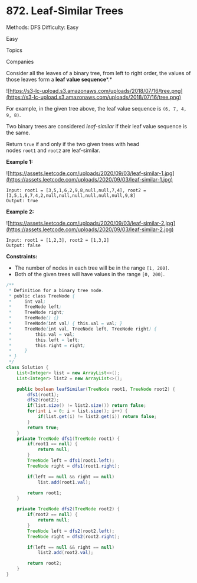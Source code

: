 # 872. Leaf-Similar Trees

Methods: DFS
Difficulty: Easy

Easy

Topics

Companies

Consider all the leaves of a binary tree, from left to right order, the values of those leaves form a **leaf value sequence***.*

![https://s3-lc-upload.s3.amazonaws.com/uploads/2018/07/16/tree.png](https://s3-lc-upload.s3.amazonaws.com/uploads/2018/07/16/tree.png)

For example, in the given tree above, the leaf value sequence is `(6, 7, 4, 9, 8)`.

Two binary trees are considered *leaf-similar* if their leaf value sequence is the same.

Return `true` if and only if the two given trees with head nodes `root1` and `root2` are leaf-similar.

**Example 1:**

![https://assets.leetcode.com/uploads/2020/09/03/leaf-similar-1.jpg](https://assets.leetcode.com/uploads/2020/09/03/leaf-similar-1.jpg)

```
Input: root1 = [3,5,1,6,2,9,8,null,null,7,4], root2 = [3,5,1,6,7,4,2,null,null,null,null,null,null,9,8]
Output: true

```

**Example 2:**

![https://assets.leetcode.com/uploads/2020/09/03/leaf-similar-2.jpg](https://assets.leetcode.com/uploads/2020/09/03/leaf-similar-2.jpg)

```
Input: root1 = [1,2,3], root2 = [1,3,2]
Output: false

```

**Constraints:**

- The number of nodes in each tree will be in the range `[1, 200]`.
- Both of the given trees will have values in the range `[0, 200]`.

```java
/**
 * Definition for a binary tree node.
 * public class TreeNode {
 *     int val;
 *     TreeNode left;
 *     TreeNode right;
 *     TreeNode() {}
 *     TreeNode(int val) { this.val = val; }
 *     TreeNode(int val, TreeNode left, TreeNode right) {
 *         this.val = val;
 *         this.left = left;
 *         this.right = right;
 *     }
 * }
 */
class Solution {
    List<Integer> list = new ArrayList<>();
    List<Integer> list2 = new ArrayList<>();

    public boolean leafSimilar(TreeNode root1, TreeNode root2) {
        dfs1(root1);
        dfs2(root2);
        if(list.size() != list2.size()) return false;
        for(int i = 0; i < list.size(); i++) {
            if(list.get(i) != list2.get(i)) return false;
        }
        return true;
    }
    private TreeNode dfs1(TreeNode root1) {
        if(root1 == null) {
            return null;
        }
        TreeNode left = dfs1(root1.left);
        TreeNode right = dfs1(root1.right);

        if(left == null && right == null) 
            list.add(root1.val);

        return root1;
    }

    private TreeNode dfs2(TreeNode root2) {
        if(root2 == null) {
            return null;
        }
        TreeNode left = dfs2(root2.left);
        TreeNode right = dfs2(root2.right);

        if(left == null && right == null) 
            list2.add(root2.val);

        return root2;
    }
}
```